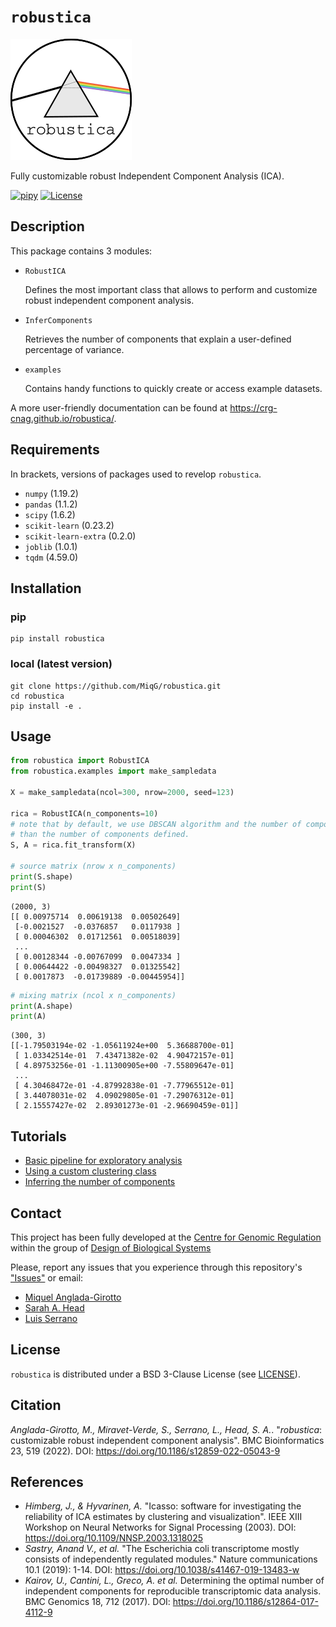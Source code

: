 # `robustica`

![robustica logo](images/logo.png)

Fully customizable robust Independent Component Analysis (ICA).

[![pipy](https://img.shields.io/pypi/v/robustica?color=informational)](https://pypi.python.org/pypi/robustica)
[![License](https://img.shields.io/badge/License-BSD%203--Clause-blue.svg)](https://opensource.org/licenses/BSD-3-Clause)

## Description
This package contains 3 modules:
- `RobustICA`

    Defines the most important class that allows to perform and customize robust independent component analysis.
    
- `InferComponents`

    Retrieves the number of components that explain a user-defined percentage of variance.

- `examples`
    
    Contains handy functions to quickly create or access example datasets.

A more user-friendly documentation can be found at https://crg-cnag.github.io/robustica/.

## Requirements
In brackets, versions of packages used to revelop `robustica`.
- `numpy` (1.19.2)
- `pandas` (1.1.2)
- `scipy` (1.6.2)
- `scikit-learn` (0.23.2)
- `scikit-learn-extra` (0.2.0)
- `joblib` (1.0.1)
- `tqdm` (4.59.0)

## Installation
### pip
```shell
pip install robustica
```
### local (latest version)
```shell
git clone https://github.com/MiqG/robustica.git
cd robustica
pip install -e .
```

## Usage
```python
from robustica import RobustICA
from robustica.examples import make_sampledata

X = make_sampledata(ncol=300, nrow=2000, seed=123)

rica = RobustICA(n_components=10)
# note that by default, we use DBSCAN algorithm and the number of components can be smaller
# than the number of components defined.
S, A = rica.fit_transform(X)

# source matrix (nrow x n_components)
print(S.shape)
print(S)
```
```shell
(2000, 3) 
[[ 0.00975714  0.00619138  0.00502649]
 [-0.0021527  -0.0376857   0.0117938 ]
 [ 0.00046302  0.01712561  0.00518039]
 ...
 [ 0.00128344 -0.00767099  0.0047334 ]
 [ 0.00644422 -0.00498327  0.01325542]
 [ 0.0017873  -0.01739889 -0.00445954]]
```
```python
# mixing matrix (ncol x n_components)
print(A.shape)
print(A)
```
```shell
(300, 3)
[[-1.79503194e-02 -1.05611924e+00  5.36688700e-01]
 [ 1.03342514e-01  7.43471382e-02  4.90472157e-01]
 [ 4.89753256e-01 -1.11300905e+00 -7.55809647e-01]
 ...
 [ 4.30468472e-01 -4.87992838e-01 -7.77965512e-01]
 [ 3.44078031e-02  4.09029805e-01 -7.29076312e-01]
 [ 2.15557427e-02  2.89301273e-01 -2.96690459e-01]]
```

## Tutorials
- [Basic pipeline for exploratory analysis](https://crg-cnag.github.io/robustica/basics.html)
- [Using a custom clustering class](https://crg-cnag.github.io/robustica/customize_clustering.html)
- [Inferring the number of components](https://crg-cnag.github.io/robustica/infer_components.html)


## Contact
This project has been fully developed at the [Centre for Genomic Regulation](https://www.crg.eu/) within the group of [Design of Biological Systems](https://www.crg.eu/en/luis_serrano)

Please, report any issues that you experience through this repository's ["Issues"](https://github.com/CRG-CNAG/robustica/issues) or email:
- [Miquel Anglada-Girotto](mailto:miquel.anglada@crg.eu)
- [Sarah A. Head](mailto:sarah.dibartolo@crg.eu)
- [Luis Serrano](mailto:luis.serrano@crg.eu)

## License

`robustica` is distributed under a BSD 3-Clause License (see [LICENSE](https://github.com/CRG-CNAG/robustica/blob/main/LICENSE)).

## Citation
*Anglada-Girotto, M., Miravet-Verde, S., Serrano, L., Head, S. A.*. "*robustica*: customizable robust independent component analysis". BMC Bioinformatics 23, 519 (2022). DOI: https://doi.org/10.1186/s12859-022-05043-9

## References
- *Himberg, J., & Hyvarinen, A.* "Icasso: software for investigating the reliability of ICA estimates by clustering and visualization". IEEE XIII Workshop on Neural Networks for Signal Processing (2003). DOI: https://doi.org/10.1109/NNSP.2003.1318025
- *Sastry, Anand V., et al.* "The Escherichia coli transcriptome mostly consists of independently regulated modules." Nature communications 10.1 (2019): 1-14. DOI: https://doi.org/10.1038/s41467-019-13483-w
- *Kairov, U., Cantini, L., Greco, A. et al.* Determining the optimal number of independent components for reproducible transcriptomic data analysis. BMC Genomics 18, 712 (2017). DOI: https://doi.org/10.1186/s12864-017-4112-9
